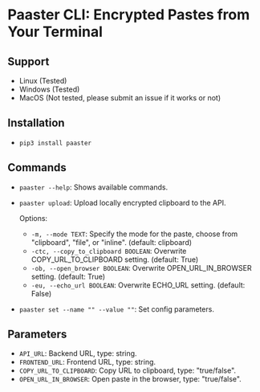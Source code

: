 # Paaster CLI: Encrypted Pastes from Your Terminal

## Support
- Linux (Tested)
- Windows (Tested)
- MacOS (Not tested, please submit an issue if it works or not)

## Installation
- `pip3 install paaster`

## Commands
- `paaster --help`: Shows available commands.
- `paaster upload`: Upload locally encrypted clipboard to the API.

    Options:
    - `-m, --mode TEXT`: Specify the mode for the paste, choose from "clipboard", "file", or "inline". (default: clipboard)
    - `-ctc, --copy_to_clipboard BOOLEAN`: Overwrite COPY_URL_TO_CLIPBOARD setting. (default: True)
    - `-ob, --open_browser BOOLEAN`: Overwrite OPEN_URL_IN_BROWSER setting. (default: True)
    - `-eu, --echo_url BOOLEAN`: Overwrite ECHO_URL setting. (default: False)

- `paaster set --name "" --value ""`: Set config parameters.

## Parameters
- `API_URL`: Backend URL, type: string.
- `FRONTEND_URL`: Frontend URL, type: string.
- `COPY_URL_TO_CLIPBOARD`: Copy URL to clipboard, type: "true/false".
- `OPEN_URL_IN_BROWSER`: Open paste in the browser, type: "true/false".
